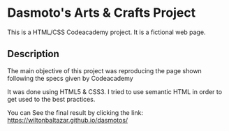 
# Dasmoto's Arts & Crafts Project

This is a HTML/CSS Codeacademy project. It is a fictional web page.

## Description
The main objective of this project was reproducing the page shown following the specs given by Codeacademy

It was done using HTML5 & CSS3. I tried to use semantic HTML in order to get used to the best practices.


You can See the final result by clicking the link:
https://wiltonbaltazar.github.io/dasmotos/
